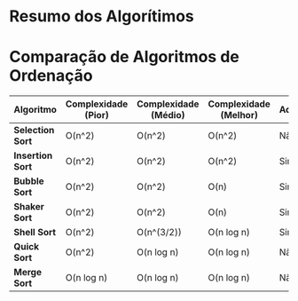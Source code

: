 # Resumo dos Algorítimos
# Comparação de Algoritmos de Ordenação

| **Algoritmo**     | **Complexidade (Pior)** | **Complexidade (Médio)** | **Complexidade (Melhor)** | **Adaptabilidade** | **Estabilidade** | **In-Place** | **Lista Encadeada** |
|-------------------|-------------------------|--------------------------|---------------------------|--------------------|------------------|--------------|---------------------|
| **Selection Sort**| O(n^2)                 | O(n^2)                  | O(n^2)                   | Não                | Não             | Sim          | Não                |
| **Insertion Sort**| O(n^2)                 | O(n^2)                  | O(n^2)                   | Sim                | Sim             | Sim          | Sim                |
| **Bubble Sort**   | O(n^2)                 | O(n^2)                  | O(n)                     | Sim                | Sim             | Sim          | Não                |
| **Shaker Sort**   | O(n^2)                 | O(n^2)                  | O(n)                     | Sim                | Sim             | Sim          | Não                |
| **Shell Sort**    | O(n^2)                 | O(n^(3/2))              | O(n log n)               | Sim                | Não             | Sim          | Não                |
| **Quick Sort**    | O(n^2)                 | O(n log n)              | O(n log n)               | Não                | Sim             | Sim          | Sim                |
| **Merge Sort**    | O(n log n)             | O(n log n)              | O(n log n)               | Não                | Sim             | Não          | Sim                |
